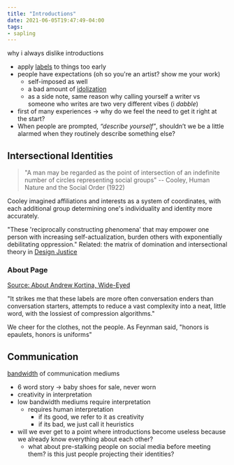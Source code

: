 ```yaml
---
title: "Introductions"
date: 2021-06-05T19:47:49-04:00
tags:
- sapling
---
```


why i always dislike introductions
* apply [labels](thoughts/quantization.md) to things too early
* people have expectations (oh so you're an artist? show me your work)
    * self-imposed as well
    * a bad amount of [idolization](thoughts/idolization.md)
    * as a side note, same reason why calling yourself a writer vs someone who writes are two very different vibes (i *dabble*)
* first of many experiences → why do we feel the need to get it right at the start?
* When people are prompted, _“describe yourself”_, shouldn’t we be a little alarmed when they routinely describe something else?

## Intersectional Identities
> "A man may be regarded as the point of intersection of an indefinite number of circles representing social groups" -- Cooley, Human Nature and the Social Order (1922)

Cooley imagined affiliations and interests as a system of coordinates, with each additional group determining one's individuality and identity more accurately.

"These 'reciprocally constructing phenomena' that may empower one person with increasing self-actualization, burden others with exponentially debilitating oppression." Related: the matrix of domination and intersectional theory in [Design Justice](thoughts/Design%20Justice.md)

### About Page
[Source: About Andrew Kortina, Wide-Eyed](https://kortina.nyc/about-andrew-kortina/?curius=1296)

"It strikes me that these labels are more often conversation enders than conversation starters, attempts to reduce a vast complexity into a neat, little word, with the lossiest of compression algorithms."

We cheer for the clothes, not the people. As Feynman said, "honors is epaulets, honors is uniforms"

## Communication
[bandwidth](thoughts/bandwidth.md) of communication mediums
* 6 word story → baby shoes for sale, never worn
* creativity in interpretation
* low bandwidth mediums require interpretation
    * requires human interpretation
        * if its good, we refer to it as creativity
        * if its bad, we just call it heuristics
* will we ever get to a point where introductions become useless because we already know everything about each other?
	* what about pre-stalking people on social media before meeting them? is this just people projecting their identities?
   

